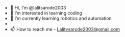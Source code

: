 - 👋 Hi, I’m @lalitsarode2003
- 👀 I’m interested in learning coding
- 🌱 I’m currently learning robotics and automation 
-
- 📫 How to reach me - Lalitvsarode2003@gmail.com 

<!---
lalitsarode2003/lalitsarode2003 is a ✨ special ✨ repository because its `README.md` (this file) appears on your GitHub profile.
You can click the Preview link to take a look at your changes.
--->
